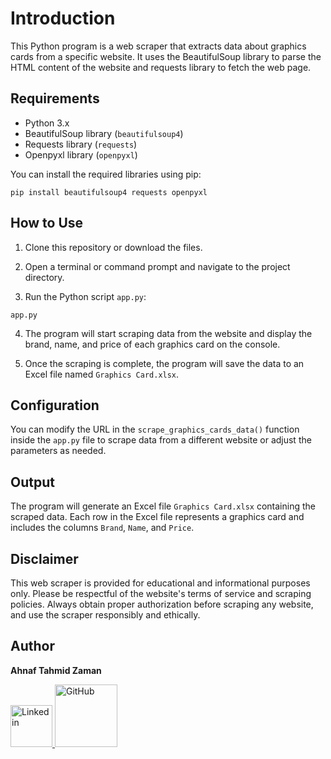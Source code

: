 # Introduction

This Python program is a web scraper that extracts data about graphics cards from a specific website. It uses the BeautifulSoup library to parse the HTML content of the website and requests library to fetch the web page.

## Requirements

- Python 3.x
- BeautifulSoup library (`beautifulsoup4`)
- Requests library (`requests`)
- Openpyxl library (`openpyxl`)

You can install the required libraries using pip:

```
pip install beautifulsoup4 requests openpyxl
```

## How to Use

1. Clone this repository or download the files.

2. Open a terminal or command prompt and navigate to the project directory.

3. Run the Python script `app.py`:

```
app.py
```

4. The program will start scraping data from the website and display the brand, name, and price of each graphics card on the console.

5. Once the scraping is complete, the program will save the data to an Excel file named `Graphics Card.xlsx`.

## Configuration

You can modify the URL in the `scrape_graphics_cards_data()` function inside the `app.py` file to scrape data from a different website or adjust the parameters as needed.

## Output

The program will generate an Excel file `Graphics Card.xlsx` containing the scraped data. Each row in the Excel file represents a graphics card and includes the columns `Brand`, `Name`, and `Price`.

## Disclaimer

This web scraper is provided for educational and informational purposes only. Please be respectful of the website's terms of service and scraping policies. Always obtain proper authorization before scraping any website, and use the scraper responsibly and ethically.
## Author
**Ahnaf Tahmid Zaman**

<a href="https://www.linkedin.com/in/ahnaf-tahmid-zaman/">
    <img src="https://dl.dropboxusercontent.com/scl/fi/6wwu1stsm3hki3vsxl5c0/linkedin.png?rlkey=4nfdo2u3tmoaxo9xwkxh6t5to&dl=0" alt="Linkedin" width="67px">
</a>
<a href="https://github.com/AHNAF14924">
    <img src="https://dl.dropboxusercontent.com/scl/fi/bys8mwgtmsjobu6uk0d15/GitHub-Symbol-2149346605.png?rlkey=memfqto1ygr91gja8t3cpwwbx&dl=0" alt="GitHub" width="100px">
</a>